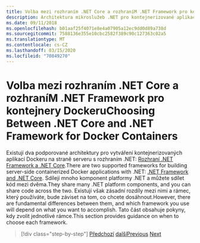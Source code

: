```yaml
---
title: Volba mezi rozhraním .NET Core a rozhraníM .NET Framework pro kontejnery Dockeru
description: Architektura mikroslužeb .NET pro kontejnerizované aplikace .NET | Volba mezi rozhraním .NET Core a rozhraníM .NET Framework pro kontejnery Dockeru
ms.date: 09/11/2018
ms.openlocfilehash: b01aaf25f4071e8e4a07905a12ec9dd0d89a738d
ms.sourcegitcommit: 7588136e355e10cbc2582f389c90c127363c02a5
ms.translationtype: MT
ms.contentlocale: cs-CZ
ms.lasthandoff: 03/15/2020
ms.locfileid: "70849270"
---
```

# <a name="choosing-between-net-core-and-net-framework-for-docker-containers"></a><span data-ttu-id="ce027-103">Volba mezi rozhraním .NET Core a rozhraníM .NET Framework pro kontejnery Dockeru</span><span class="sxs-lookup"><span data-stu-id="ce027-103">Choosing Between .NET Core and .NET Framework for Docker Containers</span></span>

<span data-ttu-id="ce027-104">Existují dva podporované architektury pro vytváření kontejnerizovaných aplikací Dockeru na straně serveru s rozhraním .NET: [Rozhraní .NET Framework a .NET Core](https://dotnet.microsoft.com/download).</span><span class="sxs-lookup"><span data-stu-id="ce027-104">There are two supported frameworks for building server-side containerized Docker applications with .NET: [.NET Framework and .NET Core](https://dotnet.microsoft.com/download).</span></span> <span data-ttu-id="ce027-105">Sdílejí mnoho komponent platformy .NET a můžete sdílet kód mezi dvěma.</span><span class="sxs-lookup"><span data-stu-id="ce027-105">They share many .NET platform components, and you can share code across the two.</span></span> <span data-ttu-id="ce027-106">Existují však zásadní rozdíly mezi nimi a rámec, který používáte, bude záviset na tom, co chcete dosáhnout.</span><span class="sxs-lookup"><span data-stu-id="ce027-106">However, there are fundamental differences between them, and which framework you use will depend on what you want to accomplish.</span></span> <span data-ttu-id="ce027-107">Tato část obsahuje pokyny, kdy zvolit jednotlivé rámce.</span><span class="sxs-lookup"><span data-stu-id="ce027-107">This section provides guidance on when to choose each framework.</span></span>

>[!div class="step-by-step"]
><span data-ttu-id="ce027-108">[Předchozí](../container-docker-introduction/docker-containers-images-registries.md)
>[další](general-guidance.md)</span><span class="sxs-lookup"><span data-stu-id="ce027-108">[Previous](../container-docker-introduction/docker-containers-images-registries.md)
[Next](general-guidance.md)</span></span>

